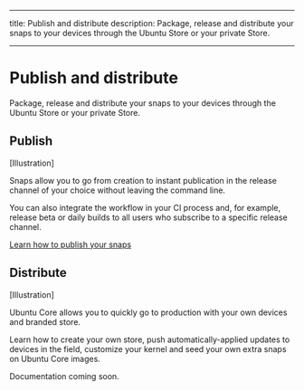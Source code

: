 ----
title: Publish and distribute
description: Package, release and distribute your snaps to your devices through the Ubuntu Store or your private Store.

----

# Publish and distribute

Package, release and distribute your snaps to your devices through the Ubuntu Store or your private Store.

## Publish

[Illustration]

Snaps allow you to go from creation to instant publication in the release channel of your choice without leaving the command line.

You can also integrate the workflow in your CI process and, for example, release beta or daily builds to all users who subscribe to a specific release channel.

[Learn how to publish your snaps](http://snapcraft.io/docs/build-snaps/publish)

## Distribute

[Illustration]

Ubuntu Core allows you to quickly go to production with your own devices and branded store.

Learn how to create your own store, push automatically-applied updates to devices in the field, customize your kernel and seed your own extra snaps on Ubuntu Core images.

Documentation coming soon.
